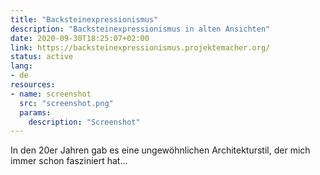 ```yaml
---
title: "Backsteinexpressionismus"
description: "Backsteinexpressionismus in alten Ansichten"
date: 2020-09-30T18:25:07+02:00
link: https://backsteinexpressionismus.projektemacher.org/
status: active
lang:
- de
resources:
- name: screenshot
  src: "screenshot.png"
  params:
    description: "Screenshot"
---
```

In den 20er Jahren gab es eine ungewöhnlichen Architekturstil, der mich immer schon fasziniert hat...
